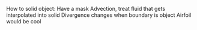 How to solid object:
Have a mask
Advection, treat fluid that gets interpolated into solid
Divergence changes when boundary is object
Airfoil would be cool
